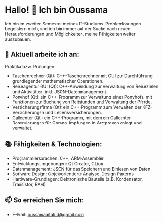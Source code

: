 # Hallo! 👋 Ich bin Oussama

Ich bin im zweiten Semester meines IT-Studiums. Problemlösungen begeistern mich, und ich bin immer auf der Suche nach neuen Herausforderungen und Möglichkeiten, meine Fähigkeiten weiter auszubauen.

## 🚀 Aktuell arbeite ich an:
Praktika bzw. Prüfungen:
- Taschenrechner (Qt): C++-Taschenrechner mit GUI zur Durchführung grundlegender mathematischer Operationen.
- Reiseagentur GUI (Qt): C++-Anwendung zur Verwaltung von Reisezielen und Aktivitäten, inkl. JSON-Datenmanagement.
- Ponyhof (Qt): ein C++-Programm zur Verwaltung eines Ponyhofs, mit Funktionen zur Buchung von Reitstunden und Verwaltung der Pferde.
- Versicherungsfirma (Qt): ein C++-Programm zum Verwalten der KFZ-Versicherungen und Lebensversicherungen.
- Callcenter (Qt): ein C++-Programm, mit dem ein Callcenter Reservierungen für Corona-Impfungen in Arztpraxen anlegt und verwaltet.

## 📚 Fähigkeiten & Technologien:
- Programmiersprachen: C++, ARM-Assembler
- Entwicklungsumgebungen: Qt Creator, CLion
- Datenmanagement: JSON für das Speichern und Einlesen von Daten
- Software Design: Objektorientierte Analyse, Design Patterns
- Hardware-Grundlagen: Elektronische Bauteile (z.B. Kondensator, Transistor, RAM)

## 📫 So erreichen Sie mich:
- E-Mail: oussamaaitali.d@gmail.com
